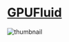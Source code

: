 # [**GPUFluid**](https://bitbucket.org/masayan1115/gpufluid/)

![thumbnail](https://bitbucket.org/masayan1115/gpufluid/raw/5c6c29aee73c4fb628903dc49edf226909483732/media/GPUFluid2D.gif?raw=true)
